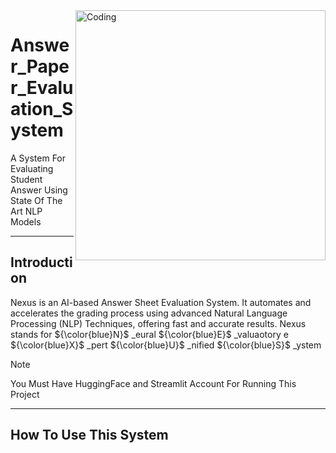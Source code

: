 <img align="right" alt="Coding" width="400" src="">

# Answer_Paper_Evaluation_System
A System For Evaluating Student Answer Using State Of The Art NLP Models
___
## Introduction

Nexus is an AI-based Answer Sheet Evaluation System. It automates and accelerates the grading process using advanced Natural Language Processing (NLP) Techniques, offering fast and accurate results. Nexus stands for ${\color{blue}N}$ _eural ${\color{blue}E}$ _valuaotory  e ${\color{blue}X}$ _pert ${\color{blue}U}$ _nified ${\color{blue}S}$ _ystem

> [!NOTE]  
> You Must Have HuggingFace and Streamlit Account For Running This Project


___

## How To Use This System

